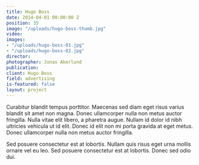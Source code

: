 ```yaml
---
title: Hugo Boss
date: 2014-04-01 00:00:00 Z
position: 35
image: "/uploads/hugo-boss-thumb.jpg"
video: 
images:
- "/uploads/hugo-boss-01.jpg"
- "/uploads/hugo-boss-02.jpg"
director: 
photographer: Jonas Akerlund
publication: 
client: Hugo Boss
field: advertising
is-featured: false
layout: project
---
```


Curabitur blandit tempus porttitor. Maecenas sed diam eget risus varius blandit sit amet non magna. Donec ullamcorper nulla non metus auctor fringilla. Nulla vitae elit libero, a pharetra augue. Nullam id dolor id nibh ultricies vehicula ut id elit. Donec id elit non mi porta gravida at eget metus. Donec ullamcorper nulla non metus auctor fringilla.

Sed posuere consectetur est at lobortis. Nullam quis risus eget urna mollis ornare vel eu leo. Sed posuere consectetur est at lobortis. Donec sed odio dui.
